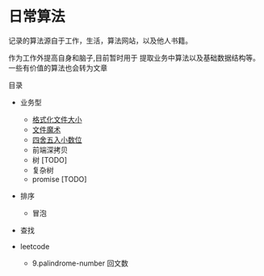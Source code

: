# 日常算法

记录的算法源自于工作，生活，算法网站，以及他人书籍。

作为工作外提高自身和脑子,目前暂时用于 提取业务中算法以及基础数据结构等。一些有价值的算法也会转为文章

目录

* 业务型
    * [格式化文件大小](https://github.com/wsafight/Daily-Algorithm/blob/master/src/business/formatFileSize.ts)
    * [文件魔术](https://github.com/sindresorhus/file-type)
    * [四舍五入小数位](https://github.com/wsafight/Daily-Algorithm/blob/master/src/business/round.ts)
    * 前端深拷贝
    * 树 [TODO]
    * 复杂树  
    * promise [TODO]


* 排序
    * 冒泡
    
* 查找    

* leetcode
    * 9.palindrome-number 回文数




